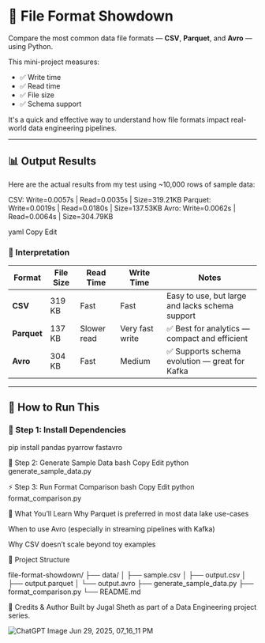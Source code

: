 # 🧪 File Format Showdown

Compare the most common data file formats — **CSV**, **Parquet**, and **Avro** — using Python.

This mini-project measures:
- ✅ Write time
- ✅ Read time
- ✅ File size
- ✅ Schema support

It's a quick and effective way to understand how file formats impact real-world data engineering pipelines.

---

## 📊 Output Results

Here are the actual results from my test using ~10,000 rows of sample data:

CSV: Write=0.0057s | Read=0.0035s | Size=319.21KB
Parquet: Write=0.0019s | Read=0.0180s | Size=137.53KB
Avro: Write=0.0062s | Read=0.0064s | Size=304.79KB

yaml
Copy
Edit

### 🧠 Interpretation

| Format   | File Size | Read Time | Write Time | Notes |
|----------|-----------|-----------|------------|-------|
| **CSV**  | 319 KB    | Fast      | Fast       | Easy to use, but large and lacks schema support |
| **Parquet** | 137 KB | Slower read | Very fast write | ✅ Best for analytics — compact and efficient |
| **Avro** | 304 KB    | Fast      | Medium     | ✅ Supports schema evolution — great for Kafka |

---

## 🚀 How to Run This

### 🧱 Step 1: Install Dependencies

pip install pandas pyarrow fastavro

📂 Step 2: Generate Sample Data
bash
Copy
Edit
python generate_sample_data.py

⚡ Step 3: Run Format Comparison
bash
Copy
Edit
python format_comparison.py

🧠 What You’ll Learn
Why Parquet is preferred in most data lake use-cases

When to use Avro (especially in streaming pipelines with Kafka)

Why CSV doesn’t scale beyond toy examples

📂 Project Structure


file-format-showdown/
├── data/
│   ├── sample.csv
│   ├── output.csv
│   ├── output.parquet
│   └── output.avro
├── generate_sample_data.py
├── format_comparison.py
└── README.md

🙌 Credits & Author
Built by Jugal Sheth as part of a Data Engineering project series.

![ChatGPT Image Jun 29, 2025, 07_16_11 PM](https://github.com/user-attachments/assets/88ebf258-cd6f-455b-b908-db68588ae7c7)

